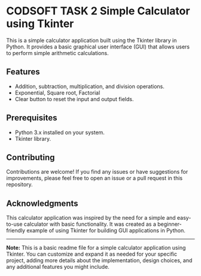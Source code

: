# CODSOFT TASK 2 Simple Calculator using Tkinter
This is a simple calculator application built using the Tkinter library in Python. It provides a basic graphical user interface (GUI) that allows users to perform simple arithmetic calculations.

## Features

- Addition, subtraction, multiplication, and division operations.
- Exponential, Square root, Factorial
- Clear button to reset the input and output fields.


## Prerequisites

- Python 3.x installed on your system.
- Tkinter library.


## Contributing

Contributions are welcome! If you find any issues or have suggestions for improvements, please feel free to open an issue or a pull request in this repository.

## Acknowledgments

This calculator application was inspired by the need for a simple and easy-to-use calculator with basic functionality. It was created as a beginner-friendly example of using Tkinter for building GUI applications in Python.

---

**Note:** 
This is a basic readme file for a simple calculator application using Tkinter. You can customize and expand it as needed for your specific project, adding more details about the implementation, design choices, and any additional features you might include.
